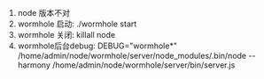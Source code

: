 1. node 版本不对
2. wormhole 启动: ./wormhole start
2. wormhole 关闭: killall node
3. wormhole后台debug:  DEBUG="wormhole*" /home/admin/node/wormhole/server/node_modules/.bin/node --harmony /home/admin/node/wormhole/server/bin/server.js
